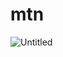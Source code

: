 # mtn

![Untitled](https://user-images.githubusercontent.com/76165392/162466663-d0377052-5f16-42d2-a897-94409c4c3aaa.png)
